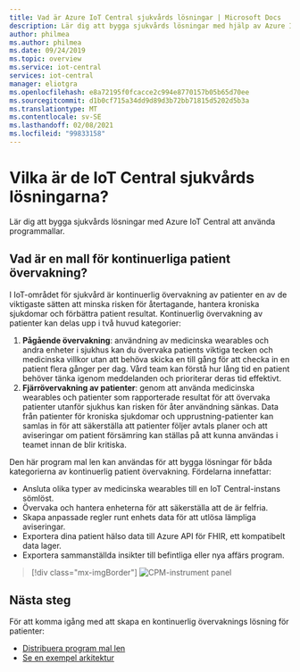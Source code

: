 ```yaml
---
title: Vad är Azure IoT Central sjukvårds lösningar | Microsoft Docs
description: Lär dig att bygga sjukvårds lösningar med hjälp av Azure IoT Central programmallar.
author: philmea
ms.author: philmea
ms.date: 09/24/2019
ms.topic: overview
ms.service: iot-central
services: iot-central
manager: eliotgra
ms.openlocfilehash: e8a72195f0fcacce2c994e8770157b05b65d70ee
ms.sourcegitcommit: d1b0cf715a34dd9d89d3b72bb71815d5202d5b3a
ms.translationtype: MT
ms.contentlocale: sv-SE
ms.lasthandoff: 02/08/2021
ms.locfileid: "99833158"
---
```

# <a name="what-are-the-iot-central-healthcare-solutions"></a>Vilka är de IoT Central sjukvårds lösningarna?

Lär dig att bygga sjukvårds lösningar med Azure IoT Central att använda programmallar.

## <a name="what-is-continuous-patient-monitoring-template"></a>Vad är en mall för kontinuerliga patient övervakning?

I IoT-området för sjukvård är kontinuerlig övervakning av patienter en av de viktigaste sätten att minska risken för återtagande, hantera kroniska sjukdomar och förbättra patient resultat. Kontinuerlig övervakning av patienter kan delas upp i två huvud kategorier:

1. **Pågående övervakning**: användning av medicinska wearables och andra enheter i sjukhus kan du övervaka patients viktiga tecken och medicinska villkor utan att behöva skicka en till gång för att checka in en patient flera gånger per dag. Vård team kan förstå hur lång tid en patient behöver tänka igenom meddelanden och prioriterar deras tid effektivt.
1. **Fjärrövervakning av patienter**: genom att använda medicinska wearables och patienter som rapporterade resultat för att övervaka patienter utanför sjukhus kan risken för åter användning sänkas. Data från patienter för kroniska sjukdomar och upprustning-patienter kan samlas in för att säkerställa att patienter följer avtals planer och att aviseringar om patient försämring kan ställas på att kunna användas i teamet innan de blir kritiska.

Den här program mal len kan användas för att bygga lösningar för båda kategorierna av kontinuerlig patient övervakning. Fördelarna innefattar:

* Ansluta olika typer av medicinska wearables till en IoT Central-instans sömlöst.
* Övervaka och hantera enheterna för att säkerställa att de är felfria.
* Skapa anpassade regler runt enhets data för att utlösa lämpliga aviseringar.
* Exportera dina patient hälso data till Azure API för FHIR, ett kompatibelt data lager.
* Exportera sammanställda insikter till befintliga eller nya affärs program.

>[!div class="mx-imgBorder"] 
>![CPM-instrument panel](media/in-patient-dashboard.png)

## <a name="next-steps"></a>Nästa steg

För att komma igång med att skapa en kontinuerlig övervaknings lösning för patienter:

* [Distribuera program mal len](tutorial-continuous-patient-monitoring.md)
* [Se en exempel arkitektur](concept-continuous-patient-monitoring-architecture.md)